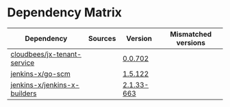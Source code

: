 # Dependency Matrix

Dependency | Sources | Version | Mismatched versions
---------- | ------- | ------- | -------------------
[cloudbees/jx-tenant-service](https://github.com/cloudbees/jx-tenant-service) |  | [0.0.702](https://github.com/cloudbees/jx-tenant-service/releases/tag/v0.0.702) | 
[jenkins-x/go-scm](https://github.com/jenkins-x/go-scm) |  | [1.5.122]() | 
[jenkins-x/jenkins-x-builders](https://github.com/jenkins-x/jenkins-x-builders) |  | [2.1.33-663]() | 
